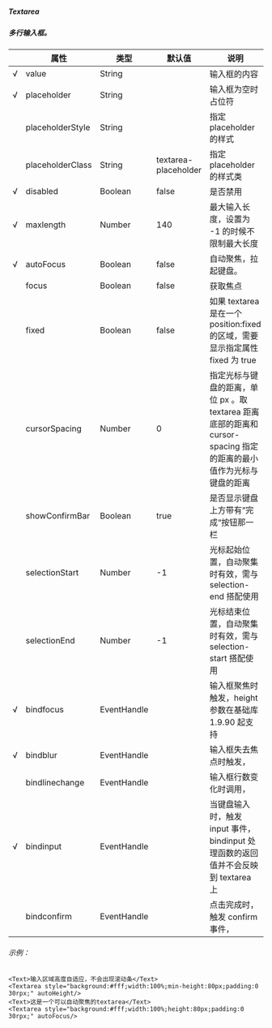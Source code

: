 ##### Textarea
##### 多行输入框。

|     | 属性              | 类型        | 默认值               | 说明                                                                                                               |
| --- | ----------------- | ----------- | -------------------- | ------------------------------------------------------------------------------------------------------------------ |
| √   | value             | String      |                      | 输入框的内容                                                                                                       |
| √   | placeholder       | String      |                      | 输入框为空时占位符                                                                                                 |
|     | placeholderStyle | String      |                      | 指定 placeholder 的样式                                                                                            |
|     | placeholderClass | String      | textarea-placeholder | 指定 placeholder 的样式类                                                                                          |
| √   | disabled          | Boolean     | false                | 是否禁用                                                                                                           |
| √   | maxlength         | Number      | 140                  | 最大输入长度，设置为 -1 的时候不限制最大长度                                                                       |
| √   | autoFocus        | Boolean     | false                | 自动聚焦，拉起键盘。                                                                                               |
|     | focus             | Boolean     | false                | 获取焦点                                                                                                           |
|     | fixed             | Boolean     | false                | 如果 textarea 是在一个 position:fixed 的区域，需要显示指定属性 fixed 为 true                                       |
|     | cursorSpacing    | Number      | 0                    | 指定光标与键盘的距离，单位 px 。取 textarea 距离底部的距离和 cursor-spacing 指定的距离的最小值作为光标与键盘的距离 |
|     | showConfirmBar  | Boolean     | true                 | 是否显示键盘上方带有”完成“按钮那一栏                                                                               |
|     | selectionStart   | Number      | -1                   | 光标起始位置，自动聚集时有效，需与 selection-end 搭配使用                                                          |
|     | selectionEnd     | Number      | -1                   | 光标结束位置，自动聚集时有效，需与 selection-start 搭配使用                                                        |
| √   | bindfocus         | EventHandle |                      | 输入框聚焦时触发，height 参数在基础库 1.9.90 起支持                                                                |
| √   | bindblur          | EventHandle |                      | 输入框失去焦点时触发，                                                                                             |
|     | bindlinechange    | EventHandle |                      | 输入框行数变化时调用，                                                                                             |
| √   | bindinput         | EventHandle |                      | 当键盘输入时，触发 input 事件， bindinput 处理函数的返回值并不会反映到 textarea 上                                 |
|     | bindconfirm       | EventHandle |                      | 点击完成时， 触发 confirm 事件，                                                                                   |

###### 示例：
```
<Text>输入区域高度自适应，不会出现滚动条</Text>
<Textarea style="background:#fff;width:100%;min-height:80px;padding:0 30rpx;" autoHeight/>
<Text>这是一个可以自动聚焦的textarea</Text>
<Textarea style="background:#fff;width:100%;height:80px;padding:0 30rpx;" autoFocus/>
```